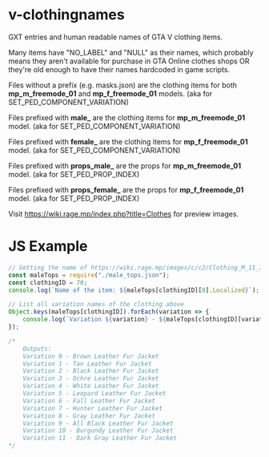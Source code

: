 # v-clothingnames

GXT entries and human readable names of GTA V clothing items.

Many items have "NO_LABEL" and "NULL" as their names, which probably means they aren't available for purchase in GTA Online clothes shops OR they're old enough to have their names hardcoded in game scripts.

Files without a prefix (e.g. masks.json) are the clothing items for both **mp_m_freemode_01** and **mp_f_freemode_01** models. (aka for SET_PED_COMPONENT_VARIATION)

Files prefixed with **male_** are the clothing items for **mp_m_freemode_01** model. (aka for SET_PED_COMPONENT_VARIATION)

Files prefixed with **female_** are the clothing items for **mp_f_freemode_01** model. (aka for SET_PED_COMPONENT_VARIATION)

Files prefixed with **props_male_** are the props for **mp_m_freemode_01** model. (aka for SET_PED_PROP_INDEX)

Files prefixed with **props_female_** are the props for **mp_f_freemode_01** model. (aka for SET_PED_PROP_INDEX)

Visit https://wiki.rage.mp/index.php?title=Clothes for preview images.

# JS Example

```js
// Getting the name of https://wiki.rage.mp/images/c/c2/Clothing_M_11_70.jpg
const maleTops = require("./male_tops.json");
const clothingID = 70;
console.log(`Name of the item: ${maleTops[clothingID][0].Localized}`); // Outputs: "Name of the item: Brown Leather Fur Jacket"

// List all variation names of the clothing above
Object.keys(maleTops[clothingID]).forEach(variation => {
    console.log(`Variation ${variation} - ${maleTops[clothingID][variation].Localized}`)
});

/*
    Outputs:
    Variation 0 - Brown Leather Fur Jacket
    Variation 1 - Tan Leather Fur Jacket
    Variation 2 - Black Leather Fur Jacket
    Variation 3 - Ochre Leather Fur Jacket
    Variation 4 - White Leather Fur Jacket
    Variation 5 - Leopard Leather Fur Jacket
    Variation 6 - Fall Leather Fur Jacket
    Variation 7 - Hunter Leather Fur Jacket
    Variation 8 - Gray Leather Fur Jacket
    Variation 9 - All Black Leather Fur Jacket
    Variation 10 - Burgundy Leather Fur Jacket
    Variation 11 - Dark Gray Leather Fur Jacket
*/
```
